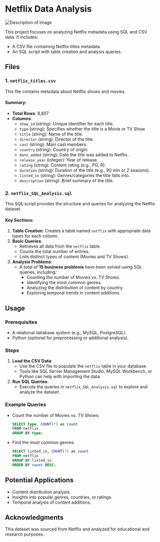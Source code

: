 # Netflix Data Analysis
![Description of Image](https://github.com/th-ayyush/SQL/blob/c79682f5182d32b1d3de2a8d348a215882f650fc/logo.png)


This project focuses on analyzing Netflix metadata using SQL and CSV data. It includes:

- A CSV file containing Netflix titles metadata.
- An SQL script with table creation and analysis queries.

## Files

### 1. `netflix_titles.csv`
This file contains metadata about Netflix shows and movies.

#### Summary:
- **Total Rows**: 8,807
- **Columns**:
  - `show_id` (string): Unique identifier for each title.
  - `type` (string): Specifies whether the title is a Movie or TV Show.
  - `title` (string): Name of the title.
  - `director` (string): Director of the title.
  - `cast` (string): Main cast members.
  - `country` (string): Country of origin.
  - `date_added` (string): Date the title was added to Netflix.
  - `release_year` (integer): Year of release.
  - `rating` (string): Content rating (e.g., PG, R).
  - `duration` (string): Duration of the title (e.g., 90 min or 2 seasons).
  - `listed_in` (string): Genres/categories the title falls into.
  - `description` (string): Brief summary of the title.

### 2. `netflix_SQL_Analysis.sql`
This SQL script provides the structure and queries for analyzing the Netflix dataset.

#### Key Sections:
1. **Table Creation**: Creates a table named `netflix` with appropriate data types for each column.
2. **Basic Queries**:
   - Retrieves all data from the `netflix` table.
   - Counts the total number of entries.
   - Lists distinct types of content (Movies and TV Shows).
3. **Analysis Problems**:
   - A total of **15 business problems** have been solved using SQL queries, including:
     - Counting the number of Movies vs. TV Shows.
     - Identifying the most common genres.
     - Analyzing the distribution of content by country.
     - Exploring temporal trends in content additions.

## Usage

### Prerequisites
- A relational database system (e.g., MySQL, PostgreSQL).
- Python (optional for preprocessing or additional analysis).

### Steps
1. **Load the CSV Data**:
   - Use the CSV file to populate the `netflix` table in your database.
   - Tools like SQL Server Management Studio, MySQL Workbench, or Python can help with importing the data.
2. **Run SQL Queries**:
   - Execute the queries in `netflix_SQL_Analysis.sql` to explore and analyze the dataset.

### Example Queries
- Count the number of Movies vs. TV Shows:
  ```sql
  SELECT type, COUNT(*) as count
  FROM netflix
  GROUP BY type;
  ```
- Find the most common genres:
  ```sql
  SELECT listed_in, COUNT(*) as count
  FROM netflix
  GROUP BY listed_in
  ORDER BY count DESC;
  ```

## Potential Applications
- Content distribution analysis.
- Insights into popular genres, countries, or ratings.
- Temporal analysis of content additions.

## Acknowledgments
This dataset was sourced from Netflix and analyzed for educational and research purposes.

